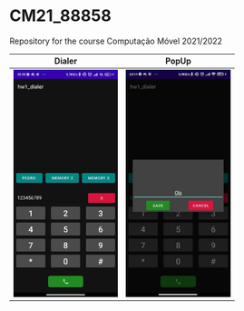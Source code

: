 # CM21_88858
Repository for the course Computação Móvel 2021/2022


<table>

<thead>
<tr>
<th align="center">Dialer</th>
<th align="center">PopUp</th>

</tr>
</thead>
<tbody>



<tr>
  
<td align="center">
  <a target="_blank" rel="" href="https://github.com/o2valente/CM21_88858/blob/main/images/hw2_dialer.jpg">
        <img src="https://github.com/o2valente/CM21_88858/blob/main/images/hw2_dialer.jpg" alt="Css Logo" with="200" height="400"/>

  </a>
</td>
  
<td align="center">
  <a target="_blank" rel="" href="https://github.com/o2valente/CM21_88858/blob/main/images/hw2_popup.jpg">
      <img src="https://github.com/o2valente/CM21_88858/blob/main/images/hw2_popup.jpg" alt="Css Logo" with="200" height="400"/>

  </a>
</td>
  
  
</tr>

</tbody>
</table>